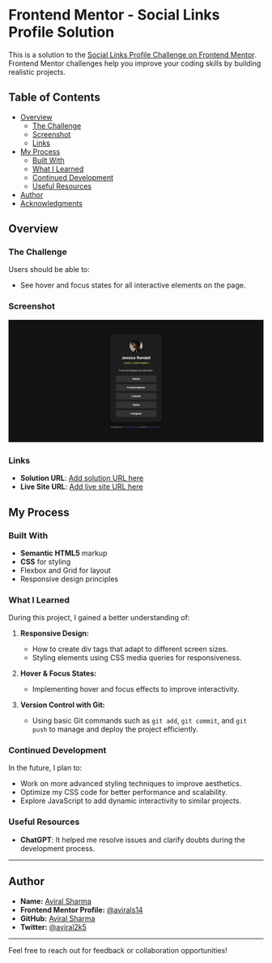 # Frontend Mentor - Social Links Profile Solution

This is a solution to the [Social Links Profile Challenge on Frontend Mentor](https://www.frontendmentor.io/challenges/social-links-profile-UG32l9m6dQ). Frontend Mentor challenges help you improve your coding skills by building realistic projects.

## Table of Contents

- [Overview](#overview)
  - [The Challenge](#the-challenge)
  - [Screenshot](#screenshot)
  - [Links](#links)
- [My Process](#my-process)
  - [Built With](#built-with)
  - [What I Learned](#what-i-learned)
  - [Continued Development](#continued-development)
  - [Useful Resources](#useful-resources)
- [Author](#author)
- [Acknowledgments](#acknowledgments)

## Overview

### The Challenge

Users should be able to:

- See hover and focus states for all interactive elements on the page.

### Screenshot

![Solution Screenshot](./screenshot.jpg)

### Links

- **Solution URL**: [Add solution URL here](https://github.com/avirals14/social-links-profile)
- **Live Site URL**: [Add live site URL here](https://your-live-site-url.com)

## My Process

### Built With

- **Semantic HTML5** markup
- **CSS** for styling
- Flexbox and Grid for layout
- Responsive design principles

### What I Learned

During this project, I gained a better understanding of:

1. **Responsive Design:**  
   - How to create div tags that adapt to different screen sizes.
   - Styling elements using CSS media queries for responsiveness.

2. **Hover & Focus States:**  
   - Implementing hover and focus effects to improve interactivity.

3. **Version Control with Git:**  
   - Using basic Git commands such as `git add`, `git commit`, and `git push` to manage and deploy the project efficiently.

### Continued Development

In the future, I plan to:

- Work on more advanced styling techniques to improve aesthetics.
- Optimize my CSS code for better performance and scalability.
- Explore JavaScript to add dynamic interactivity to similar projects.

### Useful Resources

- **ChatGPT**: It helped me resolve issues and clarify doubts during the development process.

---

## Author

- **Name:** [Aviral Sharma](#)
- **Frontend Mentor Profile:** [@avirals14](https://www.frontendmentor.io/profile/avirals14)
- **GitHub:** [Aviral Sharma](https://github.com/avirals14)
- **Twitter:** [@aviral2k5](https://www.twitter.com/aviral2k5)

---

Feel free to reach out for feedback or collaboration opportunities!